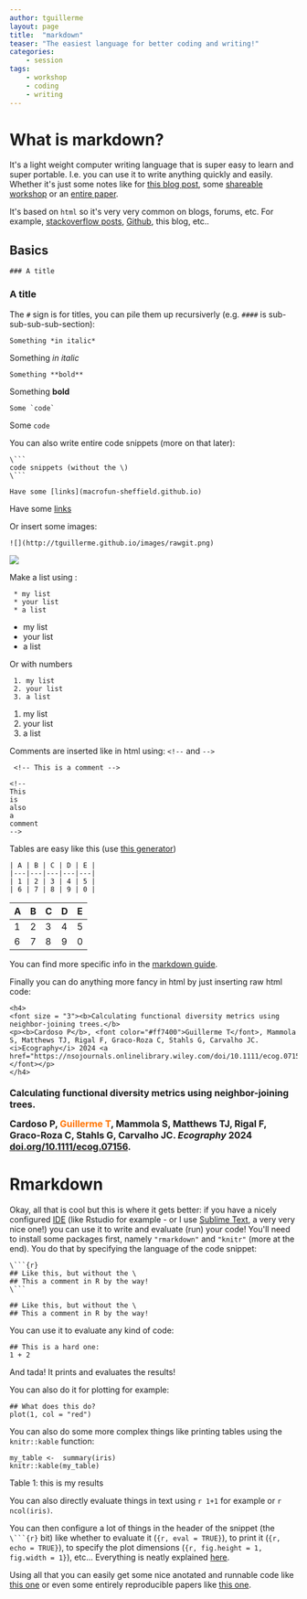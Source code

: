 ```yaml
---
author: tguillerme
layout: page
title:  "markdown"
teaser: "The easiest language for better coding and writing!"
categories:
    - session
tags:
    - workshop
    - coding
    - writing
---
```


# What is markdown?

It's a light weight computer writing language that is super easy to learn and super portable.
I.e. you can use it to write anything quickly and easily.
Whether it's just some notes like for [this blog post](https://github.com/macrofun-sheffield/macrofun-sheffield.github.io/blob/main/_posts/2024-05-17-Markdown.md), some [shareable workshop](https://github.com/TGuillerme/dispRity/blob/master/inst/vignettes/generating_inapplicable_characters.Rmd) or an [entire paper](https://github.com/TGuillerme/treats/blob/master/paper/treats_paper.Rmd).

It's based on `html` so it's very very common on blogs, forums, etc.
For example, [stackoverflow posts](https://stackoverflow.com/questions/51696837/r-phylo-object-how-to-connect-node-label-and-node-number/51739985#51739985), [Github](https://github.com/TGuillerme/dispRity/edit/master/README.md), this blog, etc..

## Basics

```
### A title
```

### A title

The `#` sign is for titles, you can pile them up recursiverly (e.g. `####` is sub-sub-sub-sub-section):


```
Something *in italic*
```


Something *in italic*

```
Something **bold**
```

Something **bold**



```
Some `code`
```

Some `code`



You can also write entire code snippets (more on that later):


```
\```
code snippets (without the \)
\```
```

```
Have some [links](macrofun-sheffield.github.io)
```

Have some [links](macrofun-sheffield.github.io)


Or insert some images:

```
![](http://tguillerme.github.io/images/rawgit.png)
```

![](http://tguillerme.github.io/images/rawgit.png)


Make a list using :

```
 * my list 
 * your list
 * a list
```

 * my list 
 * your list
 * a list

Or with numbers

```
 1. my list 
 2. your list
 3. a list
```

 1. my list 
 2. your list
 3. a list

Comments are inserted like in html using: `<!--` and `-->`

```
 <!-- This is a comment -->

<!--
This
is
also
a
comment
-->
```

Tables are easy like this (use [this generator](https://www.tablesgenerator.com/markdown_tables))

```
| A | B | C | D | E |
|---|---|---|---|---|
| 1 | 2 | 3 | 4 | 5 |
| 6 | 7 | 8 | 9 | 0 |
```

| A | B | C | D | E |
|---|---|---|---|---|
| 1 | 2 | 3 | 4 | 5 |
| 6 | 7 | 8 | 9 | 0 |

You can find more specific info in the [markdown guide](https://www.markdownguide.org/).

Finally you can do anything more fancy in html by just inserting raw html code:

```
<h4>
<font size = "3"><b>Calculating functional diversity metrics using neighbor-joining trees.</b>
<p><b>Cardoso P</b>, <font color="#ff7400">Guillerme T</font>, Mammola S, Matthews TJ, Rigal F, Graco-Roza C, Stahls G, Carvalho JC. <i>Ecography</i> 2024 <a href="https://nsojournals.onlinelibrary.wiley.com/doi/10.1111/ecog.07156">doi.org/10.1111/ecog.07156</a>.</font></p>
</h4>
```

<h4>
<font size = "3"><b>Calculating functional diversity metrics using neighbor-joining trees.</b>
<p><b>Cardoso P</b>, <font color="#ff7400">Guillerme T</font>, Mammola S, Matthews TJ, Rigal F, Graco-Roza C, Stahls G, Carvalho JC. <i>Ecography</i> 2024 <a href="https://nsojournals.onlinelibrary.wiley.com/doi/10.1111/ecog.07156">doi.org/10.1111/ecog.07156</a>.</font></p>
</h4>




# Rmarkdown

Okay, all that is cool but this is where it gets better: if you have a nicely configured [IDE](https://en.wikipedia.org/wiki/Integrated_development_environment) (like Rstudio for example - or I use [Sublime Text](https://en.wikipedia.org/wiki/Sublime_Text), a very very nice one!) you can use it to write and evaluate (run) your code! You'll need to install some packages first, namely `"rmarkdown"` and `"knitr"` (more at the end).
You do that by specifying the language of the code snippet:

```
\```{r}
## Like this, but without the \
## This a comment in R by the way!
\```
``` 

```
## Like this, but without the \
## This a comment in R by the way!
```

You can use it to evaluate any kind of code:

```
## This is a hard one:
1 + 2
```

And tada! It prints and evaluates the results!

You can also do it for plotting for example:

```
## What does this do?
plot(1, col = "red")
```

You can also do some more complex things like printing tables using the `knitr::kable` function:

```
my_table <-  summary(iris)
knitr::kable(my_table)
```
Table 1: this is my results

You can also directly evaluate things in text using `r 1+1` for example or `r ncol(iris)`.

You can then configure a lot of things in the header of the snippet (the `\```{r}` bit) like whether to evaluate it (`{r, eval = TRUE}`), to print it (`{r, echo = TRUE}`), to specify the plot dimensions (`{r, fig.height = 1, fig.width = 1}`), etc...
Everything is neatly explained [here](https://rmarkdown.rstudio.com/lesson-1.html).

Using all that you can easily get some nice anotated and runnable code like [this one](https://github.com/TGuillerme/dispRity/blob/master/inst/vignettes/generating_inapplicable_characters.Rmd) or even some entirely reproducible papers like [this one](https://github.com/TGuillerme/treats/blob/master/paper/treats_paper.Rmd).